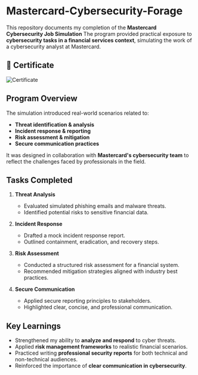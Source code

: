 # Mastercard-Cybersecurity-Forage
This repository documents my completion of the **Mastercard Cybersecurity Job Simulation**
The program provided practical exposure to **cybersecurity tasks in a financial services context**, simulating the work of a cybersecurity analyst at Mastercard.  

## 📜 Certificate
![Certificate](Mastercard%20Cybersecurity.png)  


##  Program Overview
The simulation introduced real-world scenarios related to:
- **Threat identification & analysis**
- **Incident response & reporting**
- **Risk assessment & mitigation**
- **Secure communication practices**

It was designed in collaboration with **Mastercard's cybersecurity team** to reflect the challenges faced by professionals in the field.

##  Tasks Completed
1. **Threat Analysis**
   - Evaluated simulated phishing emails and malware threats.
   - Identified potential risks to sensitive financial data.

2. **Incident Response**
   - Drafted a mock incident response report.
   - Outlined containment, eradication, and recovery steps.

3. **Risk Assessment**
   - Conducted a structured risk assessment for a financial system.
   - Recommended mitigation strategies aligned with industry best practices.

4. **Secure Communication**
   - Applied secure reporting principles to stakeholders.
   - Highlighted clear, concise, and professional communication.

  ##  Key Learnings
- Strengthened my ability to **analyze and respond** to cyber threats.  
- Applied **risk management frameworks** to realistic financial scenarios.  
- Practiced writing **professional security reports** for both technical and non-technical audiences.  
- Reinforced the importance of **clear communication in cybersecurity**.
